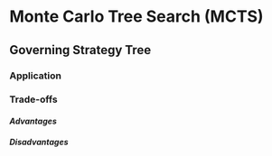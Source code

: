 # Monte Carlo Tree Search (MCTS)

## Governing Strategy Tree  

### Application

### Trade-offs  

#### *Advantages*  


#### *Disadvantages*
